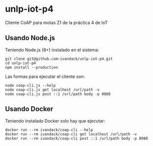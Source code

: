 # unlp-iot-p4
Cliente CoAP para motas Z1 de la práctica 4 de IoT

## Usando Node.js
Teniendo Node.js (8+) instalado en el sistema: 

```
git clone git@github.com:ivandack/unlp-iot-p4.git
cd unlp-iot-p4
npm install --production
```

Las formas para ejecutar el cliente son:

```
node coap-cli.js --help
node coap-cli.js get localhost /url/path -v
node coap-cli.js post ::1 /url/path body -p 8080
```

## Usando Docker
Teniendo instalado Docker solo hay que ejecutar:

```
docker run --rm ivandack/coap-cli --help
docker run --rm ivandack/coap-cli get localhost /url/path -v
docker run --rm ivandack/coap-cli post ::1 /url/path body -p 8080
```